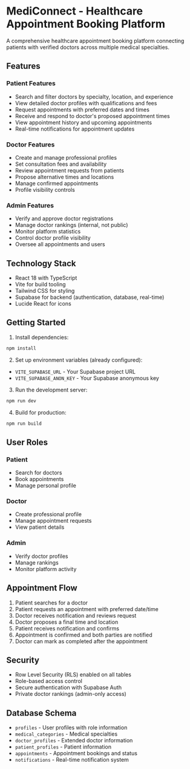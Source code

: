 # MediConnect - Healthcare Appointment Booking Platform

A comprehensive healthcare appointment booking platform connecting patients with verified doctors across multiple medical specialties.

## Features

### Patient Features
- Search and filter doctors by specialty, location, and experience
- View detailed doctor profiles with qualifications and fees
- Request appointments with preferred dates and times
- Receive and respond to doctor's proposed appointment times
- View appointment history and upcoming appointments
- Real-time notifications for appointment updates

### Doctor Features
- Create and manage professional profiles
- Set consultation fees and availability
- Review appointment requests from patients
- Propose alternative times and locations
- Manage confirmed appointments
- Profile visibility controls

### Admin Features
- Verify and approve doctor registrations
- Manage doctor rankings (internal, not public)
- Monitor platform statistics
- Control doctor profile visibility
- Oversee all appointments and users

## Technology Stack

- React 18 with TypeScript
- Vite for build tooling
- Tailwind CSS for styling
- Supabase for backend (authentication, database, real-time)
- Lucide React for icons

## Getting Started

1. Install dependencies:
```bash
npm install
```

2. Set up environment variables (already configured):
- `VITE_SUPABASE_URL` - Your Supabase project URL
- `VITE_SUPABASE_ANON_KEY` - Your Supabase anonymous key

3. Run the development server:
```bash
npm run dev
```

4. Build for production:
```bash
npm run build
```

## User Roles

### Patient
- Search for doctors
- Book appointments
- Manage personal profile

### Doctor
- Create professional profile
- Manage appointment requests
- View patient details

### Admin
- Verify doctor profiles
- Manage rankings
- Monitor platform activity

## Appointment Flow

1. Patient searches for a doctor
2. Patient requests an appointment with preferred date/time
3. Doctor receives notification and reviews request
4. Doctor proposes a final time and location
5. Patient receives notification and confirms
6. Appointment is confirmed and both parties are notified
7. Doctor can mark as completed after the appointment

## Security

- Row Level Security (RLS) enabled on all tables
- Role-based access control
- Secure authentication with Supabase Auth
- Private doctor rankings (admin-only access)

## Database Schema

- `profiles` - User profiles with role information
- `medical_categories` - Medical specialties
- `doctor_profiles` - Extended doctor information
- `patient_profiles` - Patient information
- `appointments` - Appointment bookings and status
- `notifications` - Real-time notification system
